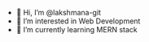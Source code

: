 - 👋 Hi, I’m @lakshmana-git
- 👀 I’m interested in Web Development
- 🌱 I’m currently learning MERN stack

<!---
lakshmana-git/lakshmana-git is a ✨ special ✨ repository because its `README.md` (this file) appears on your GitHub profile.
You can click the Preview link to take a look at your changes.
--->
